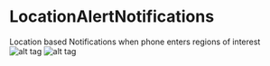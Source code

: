 # LocationAlertNotifications 
Location based Notifications when phone enters regions of interest
![alt tag](https://cloud.githubusercontent.com/assets/7961506/14756443/f65c3b28-08ae-11e6-97fd-997fb3f3732f.png)
![alt tag](https://cloud.githubusercontent.com/assets/7961506/14756441/f316b5b0-08ae-11e6-83d9-8caea993846f.png)
